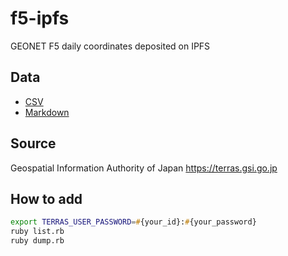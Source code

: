 # f5-ipfs
GEONET F5 daily coordinates deposited on IPFS

## Data
- [CSV](f5.csv)
- [Markdown](f5.md)

## Source
Geospatial Information Authority of Japan https://terras.gsi.go.jp

## How to add
```zsh
export TERRAS_USER_PASSWORD=#{your_id}:#{your_password}
ruby list.rb 
ruby dump.rb 
```

